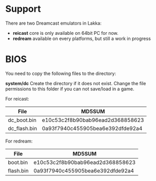 # Support

There are two Dreamcast emulators in Lakka:

 * **reicast** core is only available on 64bit PC for now.
 * **redream** available on every platforms, but still a work in progress

# BIOS

You need to copy the following files to the directory:

**system/dc** Create the directory if it does not exist. Change the file permissions to this folder if you can not save/load in a game.

For reicast:

| File          | MD5SUM                            |
| ------------- | --------------------------------- |
| dc_boot.bin   | e10c53c2f8b90bab96ead2d368858623  |
| dc_flash.bin  | 0a93f7940c455905bea6e392dfde92a4  |

For redream:

| File          | MD5SUM                            |
| ------------- | --------------------------------- |
| boot.bin      | e10c53c2f8b90bab96ead2d368858623  |
| flash.bin     | 0a93f7940c455905bea6e392dfde92a4  |


